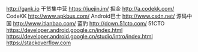 http://gank.io           干货集中营
https://juejin.im/       掘金
http://a.codekk.com/     CodeKK
http://www.apkbus.com/   Android巴士
http://www.csdn.net/     源码中国
http://www.itlanbao.com/ 蓝豹
http://down.51cto.com/   51CTO
https://developer.android.google.cn/index.html
https://developer.android.google.cn/studio/intro/index.html
https://stackoverflow.com

